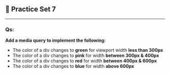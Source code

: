 ## 🚀 Practice Set 7

---

### Qs: 
**Add a media query to implement the following:**

- The color of a div changes to **green** for viewport width **less than 300px**
- The color of a div changes to **pink** for width **between 300px & 400px**
- The color of a div changes to **red** for width **between 400px & 600px**
- The color of a div changes to **blue** for width **above 600px**

